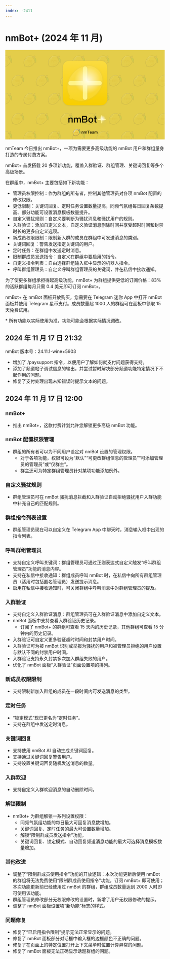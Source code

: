 ```yaml
---
index: -2411
---
```


# nmBot+ (2024 年 11 月)

![nmBot+](../img/update-pictures/nmBot%20plus.png)

nmTeam 今日推出 nmBot+，一项为需要更多高级功能的 nmBot 用户和群组量身打造的专属付费方案。

nmBot+ 首发搭载 20 多项新功能，覆盖入群验证、群组管理、关键词回复等多个高级场景。

在群组中，nmBot+ 主要包括如下新功能：

- 管理员权限控制：作为群组的所有者，控制其他管理员对各项 nmBot 配置的修改权限。
- 更低限制：关键词回复、定时任务设置数量提高，同频气氛组每日回复条数提高、部分功能可设置消息模板数量提升。
- 自定义骚扰规则：自定义要判断为骚扰消息和骚扰用户的规则。
- 入群验证：添加自定义文本，自定义验证消息删除时间并享受超时时间和封禁时长的更多自定义选项。
- 新成员权限限制：限制新入群的成员在群组中可发送消息的类别。
- 关键词回复：警告发送指定关键词的用户。
- 定时任务：在群组中发送定时消息。
- 限制群成员发送指令：自定义在群组中要启用的指令。
- 自定义指令列表：自由选择群组输入框中显示的机器人指令。
- 呼叫群组管理员：自定义呼叫群组管理员的关键词，并在私信中接收通知。

为了使更多群组承担得起高级功能，nmBot+ 为群组提供更低的订阅价格：83% 的活跃群组每月只需 0.4 美元即可订阅 nmBot+。

nmBot+ 在 nmBot 面板开放购买，您需要在 Telegram 迷你 App 中打开 nmBot 面板并使用 Telegram 星币支付。成员数量超 1000 人的群组可在面板中领取 15 天免费试用。

\* 所有功能以实际使用为准，功能可能会根据实际情况调改。

## 2024 年 11 月 17 日 21:32
nmBot 版本号：24.11.1-wine+5903

- 增加了 /paysupport 指令，以便用户了解如何就支付问题获得支持。
- 添加了频道帖子调试信息的输出，并尝试暂时解决部分频道功能特定情况下不起作用的问题。
- 修复了支付处理出现未知错误时提示文本的问题。

## 2024 年 11 月 17 日 12:00
### <nmbot-plus-icon></nmbot-plus-icon> nmBot+
- 推出 nmBot+，这款付费计划允许您解锁更多高级 nmBot 功能。

### <nmbot-plus-icon></nmbot-plus-icon> nmBot 配置权限管理 
- 群组的所有者可以为不同用户设定对 nmBot 设置的管理权限。
    - 对于各项功能，权限可设为“默认”“可更改群组信息的管理员”“可添加管理员的管理员”或“仅群主”。
    - 群主还可为特定群组管理员针对某项功能添加例外。

### <nmbot-plus-icon></nmbot-plus-icon> 自定义骚扰规则
- 群组管理员可在 nmBot 骚扰消息拦截和入群验证自动拒绝骚扰用户入群功能中补充自己的匹配规则。

### <nmbot-plus-icon></nmbot-plus-icon> 群组指令列表设置 
- 群组管理员现在可以自定义在 Telegram App 中聊天时，消息输入框中出现的指令列表。

### <nmbot-plus-icon></nmbot-plus-icon> 呼叫群组管理员
- 支持自定义呼叫关键词：群组管理员可通过正则表达式自定义触发“呼叫群组管理员”功能的消息内容。
- 支持在私信中接收通知：群组成员呼叫 nmBot 时，在私信中向所有群组管理员（适用时包括匿名管理员）发送提示消息。
- 启用在私信中接收通知时，可关闭群组中呼叫消息中对群组管理员的提及。

### 入群验证
- <nmbot-plus-icon></nmbot-plus-icon> 支持自定义入群验证消息：群组管理员可在入群验证消息中添加自定义文本。
- nmBot 面板中支持查看入群验证历史记录。
    - <nmbot-plus-icon></nmbot-plus-icon> 订阅了 nmBot+ 的群组可查看 15 天内的历史记录，其他群组可查看 15 分钟内的历史记录。 
- <nmbot-plus-icon></nmbot-plus-icon> 入群验证可自定义更多验证超时时间和封禁用户时间。
- <nmbot-plus-icon></nmbot-plus-icon> 入群验证可为被 nmBot 识别或举报为骚扰的用户和被管理员拒绝的用户设置与默认不同的封禁用户时间。
- <nmbot-plus-icon></nmbot-plus-icon> 入群验证支持永久封禁多次加入群组失败的用户。
- 优化了 nmBot 面板“入群验证”页面设置项的排列。

### <nmbot-plus-icon></nmbot-plus-icon> 新成员权限限制
- 支持限制新加入群组的成员在一段时间内可发送消息的类型。

### 定时任务
- “锁定模式”现已更名为“定时任务”。
- <nmbot-plus-icon></nmbot-plus-icon> 支持在群组中发送定时消息。

### <nmbot-plus-icon></nmbot-plus-icon> 关键词回复
- 支持使用 nmBot AI 自动生成关键词回复。
- 支持通过关键词回复警告用户。
- 支持设置关键词回复随机发送消息的数量。

### <nmbot-plus-icon></nmbot-plus-icon> 入群欢迎
- 支持自定义入群欢迎消息的自动删除时间。

### <nmbot-plus-icon></nmbot-plus-icon> 解锁限制
- nmBot+ 为群组解锁一系列设置权限：
    - 同频气氛组功能的每日最大可回复消息数增加。
    - 关键词回复、定时任务的最大可设置数量增加。
    - 解锁“限制群成员发送指令”功能。
    - 关键词回复、锁定模式、自动回复频道消息功能的最大可选择消息模板数量增加。

### 其他改进
- 调整了“限制群成员使用指令”功能的开放逻辑：本次功能更新后使用 nmBot 的群组将无法免费使用“限制群成员使用指令”功能，订阅 nmBot+ 即可使用；本次功能更新前已经使用过 nmBot 的群组，群组成员数量达到 2000 人时即可使用该功能。
- 群组管理员修改部分无权限修改的设置时，新增了用户无权限修改的提示。
- 调整了 nmBot 面板设置项“新功能”标志的样式。

### 问题修复
- 修复了“已启用指令限制”提示无法正常显示的问题。
- 修复了 nmBot 面板部分对话框中输入框的边框颜色不正确的问题。
- 修复了在页面上的特定位置打开上下文菜单时位置计算异常的问题。
- 修复了 nmBot 面板无法正确显示话题群组的问题。
